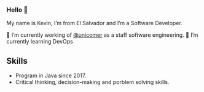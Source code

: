 ### Hello 👋

My name is Kevin, I’m from El Salvador and I’m a Software Developer.

🔭 I’m currently working of [@unicomer](https://github.com/UNICOMERSV) as a staff software engineering.
🌱 I’m currently learning DevOps

## Skills
* Program in Java since 2017.
* Critical thinking, decision-making and porblem solving skills.
